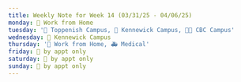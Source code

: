 ```yaml
---
title: Weekly Note for Week 14 (03/31/25 - 04/06/25)
monday: 🏡 Work from Home
tuesday: '🏫 Toppenish Campus, 🏫 Kennewick Campus, 🌃🏫 CBC Campus'
wednesday: 🏫 Kennewick Campus
thursday: '🏡 Work from Home, 🚑 Medical'
friday: 🫥 by appt only
saturday: 🫥 by appt only
sunday: 🫥 by appt only
---
```

